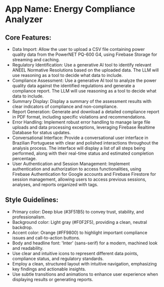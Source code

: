 # **App Name**: Energy Compliance Analyzer

## Core Features:

- Data Import: Allow the user to upload a CSV file containing power quality data from the PowerNET PQ-600 G4, using Firebase Storage for streaming and caching.
- Regulatory Identification: Use a generative AI tool to identify relevant ANEEL Normative Resolutions based on the uploaded data. The LLM will use reasoning as a tool to decide what data to include.
- Compliance Assessment: Use a generative AI tool to analyze the power quality data against the identified regulations and generate a compliance report. The LLM will use reasoning as a tool to decide what data to include.
- Summary Display: Display a summary of the assessment results with clear indicators of compliance and non-compliance.
- Report Generation: Generate and download a detailed compliance report in PDF format, including specific violations and recommendations.
- Error Handling: Implement robust error handling to manage large file uploads and data processing exceptions, leveraging Firebase Realtime Database for status updates.
- Conversational Interface: Provide a conversational user interface in Brazilian Portuguese with clear and polished interactions throughout the analysis process. The interface will display a list of all steps being performed, along with their real-time status and estimated completion percentage.
- User Authentication and Session Management: Implement authentication and authorization to access functionalities, using Firebase Authentication for Google accounts and Firebase Firestore for session management, allowing users to access previous sessions, analyses, and reports organized with tags.

## Style Guidelines:

- Primary color: Deep blue (#3F51B5) to convey trust, stability, and professionalism.
- Background color: Light gray (#F0F2F5), providing a clean, neutral backdrop.
- Accent color: Orange (#FF9800) to highlight important compliance issues and call-to-action buttons.
- Body and headline font: 'Inter' (sans-serif) for a modern, machined look and readability.
- Use clear and intuitive icons to represent different data points, compliance status, and regulatory standards.
- Employ a clean, structured layout with intuitive navigation, emphasizing key findings and actionable insights.
- Use subtle transitions and animations to enhance user experience when displaying results or generating reports.
